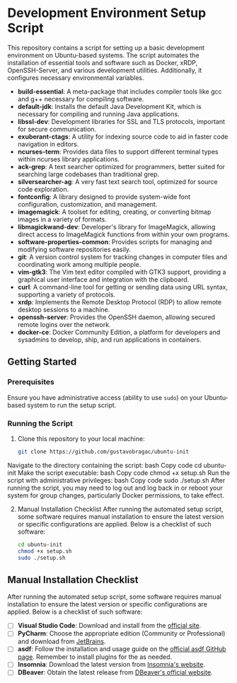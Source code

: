 # Development Environment Setup Script

This repository contains a script for setting up a basic development environment on Ubuntu-based systems. The script automates the installation of essential tools and software such as Docker, xRDP, OpenSSH-Server, and various development utilities. Additionally, it configures necessary environmental variables.
<ul>
    <li><strong>build-essential</strong>: A meta-package that includes compiler tools like gcc and g++ necessary for compiling software.</li>
    <li><strong>default-jdk</strong>: Installs the default Java Development Kit, which is necessary for compiling and running Java applications.</li>
    <li><strong>libssl-dev</strong>: Development libraries for SSL and TLS protocols, important for secure communication.</li>
    <li><strong>exuberant-ctags</strong>: A utility for indexing source code to aid in faster code navigation in editors.</li>
    <li><strong>ncurses-term</strong>: Provides data files to support different terminal types within ncurses library applications.</li>
    <li><strong>ack-grep</strong>: A text searcher optimized for programmers, better suited for searching large codebases than traditional grep.</li>
    <li><strong>silversearcher-ag</strong>: A very fast text search tool, optimized for source code exploration.</li>
    <li><strong>fontconfig</strong>: A library designed to provide system-wide font configuration, customization, and management.</li>
    <li><strong>imagemagick</strong>: A toolset for editing, creating, or converting bitmap images in a variety of formats.</li>
    <li><strong>libmagickwand-dev</strong>: Developer's library for ImageMagick, allowing direct access to ImageMagick functions from within your own programs.</li>
    <li><strong>software-properties-common</strong>: Provides scripts for managing and modifying software repositories easily.</li>
    <li><strong>git</strong>: A version control system for tracking changes in computer files and coordinating work among multiple people.</li>
    <li><strong>vim-gtk3</strong>: The Vim text editor compiled with GTK3 support, providing a graphical user interface and integration with the clipboard.</li>
    <li><strong>curl</strong>: A command-line tool for getting or sending data using URL syntax, supporting a variety of protocols.</li>
    <li><strong>xrdp</strong>: Implements the Remote Desktop Protocol (RDP) to allow remote desktop sessions to a machine.</li>
    <li><strong>openssh-server</strong>: Provides the OpenSSH daemon, allowing secured remote logins over the network.</li>
    <li><strong>docker-ce</strong>: Docker Community Edition, a platform for developers and sysadmins to develop, ship, and run applications in containers.</li>
</ul>


## Getting Started

### Prerequisites

Ensure you have administrative access (ability to use `sudo`) on your Ubuntu-based system to run the setup script.

### Running the Script

1. Clone this repository to your local machine:
   ```bash
   git clone https://github.com/gustavobragac/ubuntu-init
Navigate to the directory containing the script:
bash
Copy code
cd ubuntu-init
Make the script executable:
bash
Copy code
chmod +x setup.sh
Run the script with administrative privileges:
bash
Copy code
sudo ./setup.sh
After running the script, you may need to log out and log back in or reboot your system for group changes, particularly Docker permissions, to take effect.

2. Manual Installation Checklist
After running the automated setup script, some software requires manual installation to ensure the latest version or specific configurations are applied. Below is a checklist of such software:

    ```bash
    cd ubuntu-init
    chmod +x setup.sh
    sudo ./setup.sh
    ```

## Manual Installation Checklist

After running the automated setup script, some software requires manual installation to ensure the latest version or specific configurations are applied. Below is a checklist of such software:

- [ ] **Visual Studio Code**: Download and install from the [official site](https://code.visualstudio.com/).
- [ ] **PyCharm**: Choose the appropriate edition (Community or Professional) and download from [JetBrains](https://www.jetbrains.com/pycharm/download/).
- [ ] **asdf**: Follow the installation and usage guide on the [official asdf GitHub page](https://github.com/asdf-vm/asdf). Remember to install plugins for the as needed.
- [ ] **Insomnia**: Download the latest version from [Insomnia's website](https://insomnia.rest/download).
- [ ] **DBeaver**: Obtain the latest release from [DBeaver's official website](https://dbeaver.io/download/).
